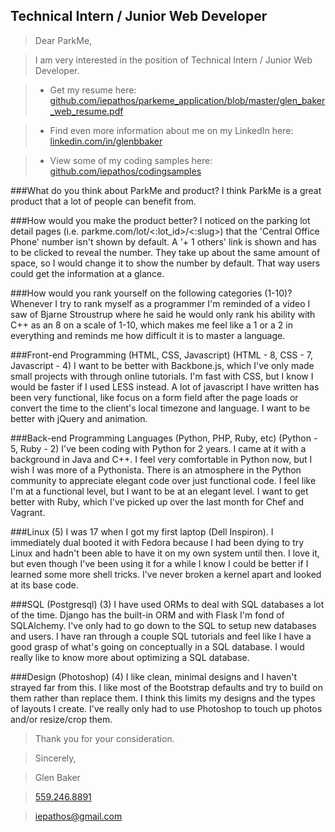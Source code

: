 Technical Intern / Junior Web Developer
-----------

> Dear ParkMe,

> I am very interested in the position of Technical Intern / Junior Web Developer.

> + Get my resume here: [github.com/iepathos/parkeme_application/blob/master/glen_baker_web_resume.pdf](https://github.com/iepathos/parkeme_application/blob/master/glen_baker_web_resume.pdf)

> + Find even more information about me on my LinkedIn here: [linkedin.com/in/glenbbaker](http://linkedin.com/in/glenbbaker)

> + View some of my coding samples here: [github.com/iepathos/codingsamples](http://github.com/iepathos/codingsamples)


###What do you think about ParkMe and product?
I think ParkMe is a great product that a lot of people can benefit from.

###How would you make the product better?
I noticed on the parking lot detail pages (i.e. parkme.com/lot/<:lot_id>/<:slug>) that the 'Central Office Phone' number isn't shown by default.  A '+ 1 others' link is shown and has to be clicked to reveal the number.  They take up about the same amount of space, so I would change it to show the number by default.  That way users could get the information at a glance.

###How would you rank yourself on the following categories (1-10)?
Whenever I try to rank myself as a programmer I'm reminded of a video I saw of Bjarne Stroustrup where he said he would only rank his ability with C++ as an 8 on a scale of 1-10, which makes me feel like a 1 or a 2 in everything and reminds me how difficult it is to master a language.

###Front-end Programming (HTML, CSS, Javascript) (HTML - 8, CSS - 7, Javascript - 4)
I want to be better with Backbone.js, which I've only made small projects with through online tutorials.  I'm fast with CSS, but I know I would be faster if I used LESS instead.  A lot of javascript I have written has been very functional, like focus on a form field after the page loads or convert the time to the client's local timezone and language.  I want to be better with jQuery and animation.

###Back-end Programming Languages (Python, PHP, Ruby, etc) (Python - 5, Ruby - 2)
I've been coding with Python for 2 years.  I came at it with a background in Java and C++.  I feel very comfortable in Python now, but I wish I was more of a Pythonista.  There is an atmosphere in the Python community to appreciate elegant code over just functional code.  I feel like I'm at a functional level, but I want to be at an elegant level.  I want to get better with Ruby, which I've picked up over the last month for Chef and Vagrant.

###Linux (5)
I was 17 when I got my first laptop (Dell Inspiron).  I immediately dual booted it with Fedora because I had been dying to try Linux and hadn't been able to have it on my own system until then.  I love it, but even though I've been using it for a while I know I could be better if I learned some more shell tricks.  I've never broken a kernel apart and looked at its base code.

###SQL (Postgresql) (3)
I have used ORMs to deal with SQL databases a lot of the time.  Django has the built-in ORM and with Flask I'm fond of SQLAlchemy.  I've only had to go down to the SQL to setup new databases and users. I have ran through a couple SQL tutorials and feel like I have a good grasp of what's going on conceptually in a SQL database.  I would really like to know more about optimizing a SQL database.

###Design (Photoshop) (4)
I like clean, minimal designs and I haven't strayed far from this.  I like most of the Bootstrap defaults and try to build on them rather than replace them.  I think this limits my designs and the types of layouts I create.  I've really only had to use Photoshop to touch up photos and/or resize/crop them.


> Thank you for your consideration.

> Sincerely,

> Glen Baker

> [559.246.8891](tel:559.246.8891)

> [iepathos@gmail.com](mailto:iepathos@gmail.com)